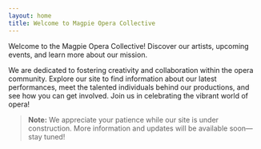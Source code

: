```yaml
---
layout: home
title: Welcome to Magpie Opera Collective
---
```


Welcome to the Magpie Opera Collective! Discover our artists, upcoming events, and learn more about our mission.

We are dedicated to fostering creativity and collaboration within the opera community. Explore our site to find information about our latest performances, meet the talented individuals behind our productions, and see how you can get involved. Join us in celebrating the vibrant world of opera!

> **Note:** We appreciate your patience while our site is under construction. More information and updates will be available soon—stay tuned!
